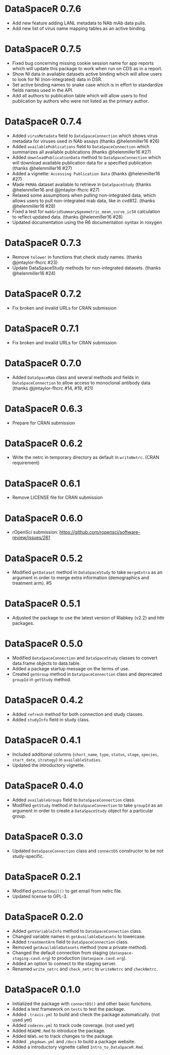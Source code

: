 # DataSpaceR 0.7.6

* Add new feature adding LANL metadata to NAb mAb data pulls.
* Add new list of virus name mapping tables as an active binding.

# DataSpaceR 0.7.5

* Fixed bug concerning missing cookie session name for app reports which will update this package to work when run on CDS as in a report.
* Show NI data in available datasets active binding which will allow users to look for NI (non-integrated) data in DSR.
* Set active binding names to snake case which is in effort to standardize fields names used in the API.
* Add all authors to publication table which will allow users to find publication by authors who were not listed as the primary author.

# DataSpaceR 0.7.4

* Added `virusMetadata` field to `DataSpaceConnection` which shows virus metadata for viruses used in NAb assays (thanks @helenmiller16 #26)
* Added `availablePublications` field to `DataSpaceConnection` which summarizes all available publications  (thanks @helenmiller16 #27)
* Added `downloadPublicationData` method to `DataSpaceConnection` which will download available publication data for a specified publication (thanks @helenmiller16 #27)
* Added a vignette: `Accessing Publication Data` (thanks @helenmiller16 #27)
* Made `PKMAb` dataset available to retrieve in `DataSpaceStudy` (thanks @helenmiller16 and @jmtaylor-fhcrc #27)
* Relaxed some assumptions when pulling non-integrated data, which allows users to pull non-integrated mab data, like in cvd812. (thanks @helenmiller16 #28)
* Fixed a test for `mabGridSummary$geometric_mean_curve_ic50` calculation to reflect updated data. (thanks @helenmiller16 #28)
* Updated documentation using the R6 documentation syntax in roxygen

# DataSpaceR 0.7.3

* Remove `tolower` in functions that check study names. (thanks @jmtaylor-fhcrc #23)
* Update DataSpaceStudy methods for non-integrated datasets. (thanks @helenmiller16 #24)

# DataSpaceR 0.7.2

* Fix broken and invalid URLs for CRAN submission

# DataSpaceR 0.7.1

* Fix broken and invalid URLs for CRAN submission

# DataSpaceR 0.7.0

* Added `DataSpaceMab` class and several methods and fields in `DataSpaceConnection` to allow access to monoclonal antibody data (thanks @jmtaylor-fhcrc #14, #19, #21)

# DataSpaceR 0.6.3

* Prepare for CRAN submission

# DataSpaceR 0.6.2

* Write the netrc in temporary directory as default in `writeNetrc`. (CRAN requirement)

# DataSpaceR 0.6.1

* Remove LICENSE file for CRAN submission

# DataSpaceR 0.6.0

* rOpenSci submission: https://github.com/ropensci/software-review/issues/261

# DataSpaceR 0.5.2

* Modified `getDataset` method in `DataSpaceStudy` to take `mergeExtra` as an argument in order to merge extra information (demographics and treatment arm). #5

# DataSpaceR 0.5.1

* Adjusted the package to use the latest version of Rlabkey (v2.2) and httr packages.

# DataSpaceR 0.5.0

* Modified `DataSpaceConnection` and `DataSpaceStudy` classes to convert data.frame objects to data.table.
* Added a package startup message on the terms of use.
* Created `getGroup` method in `DataSpaceConnection` class and deprecated `groupId` in `getStudy` method.

# DataSpaceR 0.4.2

* Added `refresh` method for both connection and study classes.
* Added `studyInfo` field in study class.

# DataSpaceR 0.4.1

* Included additional columns (`short_name`, `type`, `status`, `stage`, `species`, `start_date`, `strategy`) in `availableStudies`.
* Updated the introductory vignette.

# DataSpaceR 0.4.0

* Added `availableGroups` field to `DataSpaceConnection` class.
* Modified `getStudy` method in `DataSpaceConnection` to take `groupId` as an argument in order to create a `DataSpaceStudy` object for a particular group.

# DataSpaceR 0.3.0

* Updated `DataSpaceConnection` class and `connectDS` constructor to be not study-specific.

# DataSpaceR 0.2.1

* Modified `getUserEmail()` to get email from netrc file.
* Updated license to GPL-3.

# DataSpaceR 0.2.0

* Added `getVariableInfo` method to `DataSpaceConnection` class.
* Changed variable names in `getAvailableDatasets` to lowercase.
* Added `treatmentArm` field to `DataSpaceConnection` class.
* Removed `getAvailableDatasets` method (now a private method).
* Changed the default connection from staging (`dataspace-staging.cavd.org`) to production (`dataspace.cavd.org`).
* Added an option to connect to the staging server.
* Renamed `write_netrc` and `check_netrc` to `writeNetrc` and `checkNetrc`.

# DataSpaceR 0.1.0

* Initialized the package with `connectDS()` and other basic functions.
* Added a test framework on `tests` to test the package.
* Added `.travis.yml` to build and check the package automatically. (not used yet)
* Added `codecov.yml` to track code coverage. (not used yet)
* Added `README.Rmd` to introduce the package.
* Added `NEWS.md` to track changes to the package.
* Added `_pkgdown.yml` and `/docs` to build a package website.
* Added a introductory vignette called `Intro_to_DataSpaceR.Rmd`.
